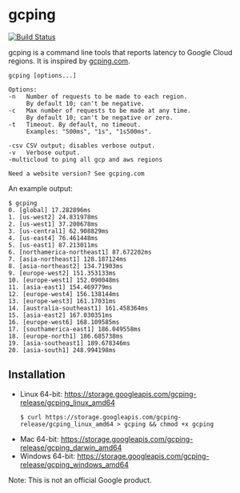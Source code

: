 # gcping

[![Build Status](https://travis-ci.com/GoogleCloudPlatform/gcping.svg?branch=master)](https://travis-ci.com/GoogleCloudPlatform/gcping)

gcping is a command line tools that reports latency to
Google Cloud regions. It is inspired by [gcping.com](http://gcping.com).

```
gcping [options...]

Options:
-n   Number of requests to be made to each region.
     By default 10; can't be negative.
-c   Max number of requests to be made at any time.
     By default 10; can't be negative or zero.
-t   Timeout. By default, no timeout.
     Examples: "500ms", "1s", "1s500ms".

-csv CSV output; disables verbose output.
-v   Verbose output.
-multicloud to ping all gcp and aws regions

Need a website version? See gcping.com
```

An example output:

```
$ gcping
0. [global] 17.282896ms
1. [us-west2] 24.831978ms
2. [us-west1] 37.200678ms
3. [us-central1] 62.908829ms
4. [us-east4] 76.461448ms
5. [us-east1] 87.213011ms
6. [northamerica-northeast1] 87.672202ms
7. [asia-northeast1] 128.187124ms
8. [asia-northeast2] 134.71903ms
9. [europe-west2] 151.353133ms
10. [europe-west1] 152.090048ms
11. [asia-east1] 154.469779ms
12. [europe-west4] 156.138144ms
13. [europe-west3] 161.17031ms
14. [australia-southeast1] 161.458364ms
15. [asia-east2] 167.030351ms
16. [europe-west6] 168.109585ms
17. [southamerica-east1] 186.049558ms
18. [europe-north1] 186.685738ms
19. [asia-southeast1] 189.678346ms
20. [asia-south1] 248.994198ms
```

## Installation

* Linux 64-bit: https://storage.googleapis.com/gcping-release/gcping_linux_amd64
  ```
  $ curl https://storage.googleapis.com/gcping-release/gcping_linux_amd64 > gcping && chmod +x gcping
  ```
* Mac 64-bit: https://storage.googleapis.com/gcping-release/gcping_darwin_amd64
* Windows 64-bit: https://storage.googleapis.com/gcping-release/gcping_windows_amd64

Note: This is not an official Google product.
